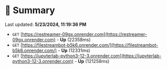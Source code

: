 # 📖 Summary
Last updated: **5/23/2024, 11:19:36 PM**

- `GET` [https://restreamer-09gx.onrender.com](https://restreamer-09gx.onrender.com) - **Up** (22358ms)
- `GET` [https://filestreambot-b5k6.onrender.com/](https://filestreambot-b5k6.onrender.com/) - **Up** (12331ms)
- `GET` [https://jupyterlab-python3-12-3.onrender.com](https://jupyterlab-python3-12-3.onrender.com) - **Up** (121258ms)
